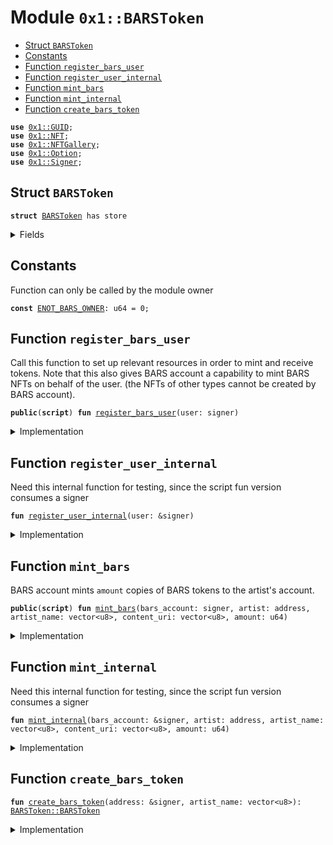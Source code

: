 
<a name="0x1_BARSToken"></a>

# Module `0x1::BARSToken`



-  [Struct `BARSToken`](#0x1_BARSToken_BARSToken)
-  [Constants](#@Constants_0)
-  [Function `register_bars_user`](#0x1_BARSToken_register_bars_user)
-  [Function `register_user_internal`](#0x1_BARSToken_register_user_internal)
-  [Function `mint_bars`](#0x1_BARSToken_mint_bars)
-  [Function `mint_internal`](#0x1_BARSToken_mint_internal)
-  [Function `create_bars_token`](#0x1_BARSToken_create_bars_token)


<pre><code><b>use</b> <a href="../../../../../../../experimental/releases/artifacts/current/build/MoveStdlib/docs/GUID.md#0x1_GUID">0x1::GUID</a>;
<b>use</b> <a href="NFT.md#0x1_NFT">0x1::NFT</a>;
<b>use</b> <a href="NFTGallery.md#0x1_NFTGallery">0x1::NFTGallery</a>;
<b>use</b> <a href="../../../../../../../experimental/releases/artifacts/current/build/MoveStdlib/docs/Option.md#0x1_Option">0x1::Option</a>;
<b>use</b> <a href="../../../../../../../experimental/releases/artifacts/current/build/MoveStdlib/docs/Signer.md#0x1_Signer">0x1::Signer</a>;
</code></pre>



<a name="0x1_BARSToken_BARSToken"></a>

## Struct `BARSToken`



<pre><code><b>struct</b> <a href="BARS.md#0x1_BARSToken">BARSToken</a> has store
</code></pre>



<details>
<summary>Fields</summary>


<dl>
<dt>
<code>artist_name: vector&lt;u8&gt;</code>
</dt>
<dd>

</dd>
</dl>


</details>

<a name="@Constants_0"></a>

## Constants


<a name="0x1_BARSToken_ENOT_BARS_OWNER"></a>

Function can only be called by the module owner


<pre><code><b>const</b> <a href="BARS.md#0x1_BARSToken_ENOT_BARS_OWNER">ENOT_BARS_OWNER</a>: u64 = 0;
</code></pre>



<a name="0x1_BARSToken_register_bars_user"></a>

## Function `register_bars_user`

Call this function to set up relevant resources in order to
mint and receive tokens.
Note that this also gives BARS account a capability to mint BARS NFTs on behalf of the user.
(the NFTs of other types cannot be created by BARS account).


<pre><code><b>public</b>(<b>script</b>) <b>fun</b> <a href="BARS.md#0x1_BARSToken_register_bars_user">register_bars_user</a>(user: signer)
</code></pre>



<details>
<summary>Implementation</summary>


<pre><code><b>public</b>(<b>script</b>) <b>fun</b> <a href="BARS.md#0x1_BARSToken_register_bars_user">register_bars_user</a>(user: signer) {
    <a href="BARS.md#0x1_BARSToken_register_user_internal">register_user_internal</a>(&user);
}
</code></pre>



</details>

<a name="0x1_BARSToken_register_user_internal"></a>

## Function `register_user_internal`

Need this internal function for testing, since the script fun version
consumes a signer


<pre><code><b>fun</b> <a href="BARS.md#0x1_BARSToken_register_user_internal">register_user_internal</a>(user: &signer)
</code></pre>



<details>
<summary>Implementation</summary>


<pre><code><b>fun</b> <a href="BARS.md#0x1_BARSToken_register_user_internal">register_user_internal</a>(user: &signer) {
    // publish TokenBalance&lt;<a href="BARS.md#0x1_BARSToken">BARSToken</a>&gt; <b>resource</b>
    <a href="NFTGallery.md#0x1_NFTGallery_publish_gallery">NFTGallery::publish_gallery</a>&lt;<a href="BARS.md#0x1_BARSToken">BARSToken</a>&gt;(user);

    // publish TokenDataCollection&lt;<a href="BARS.md#0x1_BARSToken">BARSToken</a>&gt; <b>resource</b>
    <a href="NFT.md#0x1_NFT_publish_token_data_collection">NFT::publish_token_data_collection</a>&lt;<a href="BARS.md#0x1_BARSToken">BARSToken</a>&gt;(user);

    // The user gives BARS account capability <b>to</b> generate BARS NFTs on their behalf.
    <a href="NFT.md#0x1_NFT_allow_creation_delegation">NFT::allow_creation_delegation</a>&lt;<a href="BARS.md#0x1_BARSToken">BARSToken</a>&gt;(user);
}
</code></pre>



</details>

<a name="0x1_BARSToken_mint_bars"></a>

## Function `mint_bars`

BARS account mints <code>amount</code> copies of BARS tokens to the artist's account.


<pre><code><b>public</b>(<b>script</b>) <b>fun</b> <a href="BARS.md#0x1_BARSToken_mint_bars">mint_bars</a>(bars_account: signer, artist: address, artist_name: vector&lt;u8&gt;, content_uri: vector&lt;u8&gt;, amount: u64)
</code></pre>



<details>
<summary>Implementation</summary>


<pre><code><b>public</b>(<b>script</b>) <b>fun</b> <a href="BARS.md#0x1_BARSToken_mint_bars">mint_bars</a>(
    bars_account: signer,
    artist: address,
    artist_name: vector&lt;u8&gt;,
    content_uri: vector&lt;u8&gt;,
    amount: u64
) {
    <a href="BARS.md#0x1_BARSToken_mint_internal">mint_internal</a>(&bars_account, artist, artist_name, content_uri, amount);
}
</code></pre>



</details>

<a name="0x1_BARSToken_mint_internal"></a>

## Function `mint_internal`

Need this internal function for testing, since the script fun version
consumes a signer


<pre><code><b>fun</b> <a href="BARS.md#0x1_BARSToken_mint_internal">mint_internal</a>(bars_account: &signer, artist: address, artist_name: vector&lt;u8&gt;, content_uri: vector&lt;u8&gt;, amount: u64)
</code></pre>



<details>
<summary>Implementation</summary>


<pre><code><b>fun</b> <a href="BARS.md#0x1_BARSToken_mint_internal">mint_internal</a>(
    bars_account: &signer,
    artist: address,
    artist_name: vector&lt;u8&gt;,
    content_uri: vector&lt;u8&gt;,
    amount: u64
) {
    <b>let</b> token = <a href="NFT.md#0x1_NFT_create_for">NFT::create_for</a>&lt;<a href="BARS.md#0x1_BARSToken">BARSToken</a>&gt;(
        artist,
        <a href="BARS.md#0x1_BARSToken_create_bars_token">create_bars_token</a>(bars_account, artist_name),
        content_uri,
        amount,
        <a href="../../../../../../../experimental/releases/artifacts/current/build/MoveStdlib/docs/Option.md#0x1_Option_none">Option::none</a>(),
    );
    <a href="NFTGallery.md#0x1_NFTGallery_add_to_gallery">NFTGallery::add_to_gallery</a>(artist, token);
}
</code></pre>



</details>

<a name="0x1_BARSToken_create_bars_token"></a>

## Function `create_bars_token`



<pre><code><b>fun</b> <a href="BARS.md#0x1_BARSToken_create_bars_token">create_bars_token</a>(address: &signer, artist_name: vector&lt;u8&gt;): <a href="BARS.md#0x1_BARSToken_BARSToken">BARSToken::BARSToken</a>
</code></pre>



<details>
<summary>Implementation</summary>


<pre><code><b>fun</b> <a href="BARS.md#0x1_BARSToken_create_bars_token">create_bars_token</a>(address: &signer, artist_name: vector&lt;u8&gt;): <a href="BARS.md#0x1_BARSToken">BARSToken</a> {
    <b>assert</b>!(Std::Signer::address_of(address) == @BARS, <a href="BARS.md#0x1_BARSToken_ENOT_BARS_OWNER">ENOT_BARS_OWNER</a>);
    <a href="BARS.md#0x1_BARSToken">BARSToken</a> { artist_name }
}
</code></pre>



</details>
